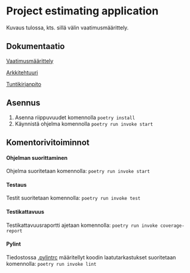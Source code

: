 
# **Project estimating application**

Kuvaus tulossa, kts. sillä välin vaatimusmäärittely.

## **Dokumentaatio**

[Vaatimusmäärittely](https://github.com/ttoivonen/ot-harjoitustyo/blob/master/dokumentaatio/vaatimusmaarittely.md)

[Arkkitehtuuri](https://github.com/ttoivonen/ot-harjoitustyo/blob/master/dokumentaatio/arkkitehtuuri.md)

[Tuntikirjanpito](https://github.com/ttoivonen/ot-harjoitustyo/blob/master/dokumentaatio/tuntikirjanpito.md)


## **Asennus**

1. Asenna riippuvuudet komennolla ```poetry install```
2. Käynnistä ohjelma komennolla ```poetry run invoke start```

## **Komentorivitoiminnot**


#### **Ohjelman suorittaminen**
Ohjelma suoritetaan komennolla:  ```poetry run invoke start```

#### **Testaus**
Testit suoritetaan komennolla: ```poetry run invoke test```

#### **Testikattavuus**
Testikattavuusraportti ajetaan komennolla: ```poetry run invoke coverage-report```

#### **Pylint**
Tiedostossa [.pylintrc](https://github.com/ttoivonen/ot-harjoitustyo/blob/master/.pylintrc) määritellyt koodin laatutarkastukset suoritetaan komennolla: ```poetry run invoke lint```
